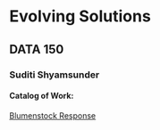 # Evolving Solutions 

## DATA 150 

### Suditi Shyamsunder 

#### Catalog of Work: 

[Blumenstock Response](blumenstock.md)
